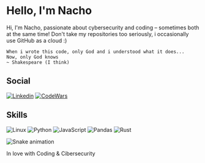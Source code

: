 # Hello, I'm Nacho

Hi, I'm Nacho, passionate about cybersecurity and coding – sometimes both at the same time! Don't take my repositories too seriously, i occasionally use GitHub as a cloud :)

````Philosophy
When i wrote this code, only God and i understood what it does...
Now, only God knows 
~ Shakespeare (I think)
````

## Social
[![Linkedin](https://img.shields.io/badge/LinkedIn-0077B5?style=for-the-badge&logo=linkedin&logoColor=white)](https://www.linkedin.com/in/ignacio-jose-mestre-villagrasa-b79493183/)
[![CodeWars](https://img.shields.io/badge/-Codewars-red?style=for-the-badge&logo=codewars&logoColor=white)](https://www.codewars.com/users/NachoMestre)

## Skills
![Linux](https://img.shields.io/badge/Linux-FCC624?style=for-the-badge&logo=linux&logoColor=black)
![Python](https://img.shields.io/badge/python-3670A0?style=for-the-badge&logo=python&logoColor=%23F7DF1E)
![JavaScript](https://img.shields.io/badge/javascript-%23323330.svg?style=for-the-badge&logo=javascript&logoColor=%23F7DF1E)
![Pandas](https://img.shields.io/badge/pandas-%23150458.svg?style=for-the-badge&logo=pandas&logoColor=white)
![Rust](https://img.shields.io/badge/rust-%23000000.svg?style=for-the-badge&logo=rust&logoColor=white)

![Snake animation](https://raw.githubusercontent.com/M3str3/Nacho-Mestre/37a7ab10d4a7a8a670f98d2239bcb185fa023c7e/github-contribution-grid-snake.svg)


In love with Coding & Cibersecurity
